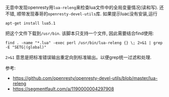 无意中发现openresty用`lua-releng`来检查lua文件中的全局变量情况(读和写). 还不错, 顺带发现春哥的`openresty-devel-utils`库.
如果提示luac没有安装,运行
```
apt-get install lua5.1
```
把这个文件下载到`/usr/bin`. 该脚本只支持一个文件, 因此需要结合find使用:
```
find . -name "*.lua" -exec perl /usr/bin/lua-releng {} \; 2>&1 | grep -E "SETG|(global)"
```
`2>&1` 意思是把标准错误输出重定向到标准输出。以便grep统一过滤和处理.

参考:
- https://github.com/openresty/openresty-devel-utils/blob/master/lua-releng
- https://segmentfault.com/a/1190000004297908
